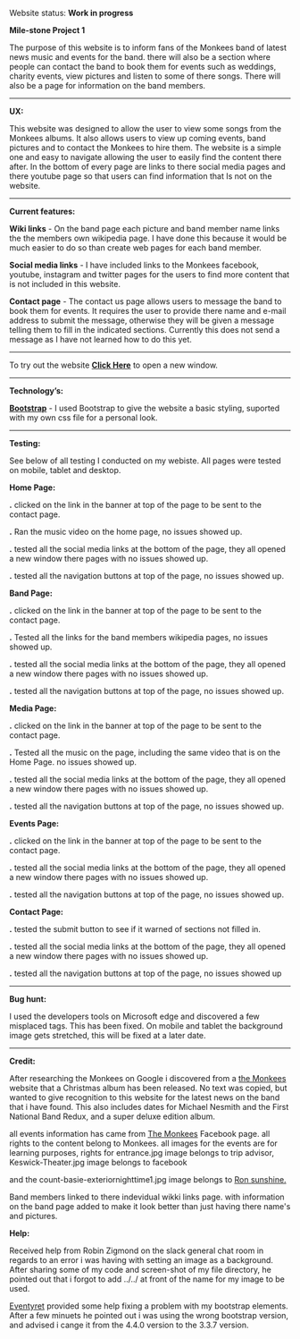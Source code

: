 Website status: <strong>Work in progress</strong>

<strong>Mile-stone Project 1</strong>

The purpose of this website is to inform fans of the Monkees band of latest news
music and events for the band. there will also be a section where people can
contact the band to book them for events such as weddings, charity events, view
pictures and listen to some of there songs. There will also be a page for
information on the band members.
 
-----------------------------------------------------------


<strong>UX:</strong>

This website was designed to allow the user to view some songs from the Monkees
albums. It also allows users to view up coming events, band pictures and to
contact the Monkees to hire them. The website is a simple one and easy to
navigate allowing the user to easily find the content there after. In the bottom
of every page are links to there social media pages and there youtube page so
that users can find information that Is not on the website. 

-----------------------------------------------------------

<strong>Current features:</strong>

<strong>Wiki links</strong> - On the band page each picture and band member name links the the
members own wikipedia page. I have done this because it would be much easier to
do so than create web pages for each band member.

<strong>Social media links</strong> - I have included links to the Monkees facebook, youtube,
instagram and twitter pages for the users to find more content that is not
included in this website.

<strong>Contact page</strong> - The contact us page allows users to message the band to book them
for events. It requires the user to provide there name and e-mail address to
submit the message, otherwise they will be given a message telling them to fill
in the indicated sections. Currently this does not send a message as I have not
learned how to do this yet.

-----------------------------------------------------------

To try out the website <a href="https://preview.c9users.io/danielhayes/mile-stone1/index.html" target=
"_blank"><strong>Click Here</strong></a> to open a new window.

-----------------------------------------------------------

<strong>Technology’s:</strong>



<a href=”http://getbootstrap.com”><strong>Bootstrap</strong></a> - I used Bootstrap to give the 
website a basic styling, suported with my own css file for a personal look.

-----------------------------------------------------------

<strong>Testing:</strong>

See below of all testing I conducted on my webiste. All pages were tested on mobile,
tablet and desktop.

<strong>Home Page:</strong>

<strong>.</strong> clicked on the link in the banner at top of the page to be
sent to the contact page.

<strong>.</strong> Ran the music video on the home page, no issues showed up.

<strong>.</strong> tested all the social media links at the bottom of the page,
they all opened a new window there pages with no issues showed up.

<strong>.</strong> tested all the navigation buttons at top of the page, no
issues showed up.



<strong>Band Page:</strong>

<strong>.</strong> clicked on the link in the banner at top of the page to be
sent to the contact page.

<strong>.</strong> Tested all the links for the band members wikipedia pages, no
issues showed up. 

<strong>.</strong> tested all the social media links at the bottom of the page,
they all opened a new window there pages with no issues showed up.

<strong>.</strong> tested all the navigation buttons at top of the page, no
issues showed up.

<strong>Media Page:</strong>

<strong>.</strong> clicked on the link in the banner at top of the page to be
sent to the contact page.

<strong>.</strong> Tested all the music on the page, including the same video
that is on the Home Page. no issues showed up. 

<strong>.</strong> tested all the social media links at the bottom of the page,
they all opened a new window there pages with no issues showed up.

<strong>.</strong> tested all the navigation buttons at top of the page, no
issues showed up.

<strong>Events Page:</strong>

<strong>.</strong> clicked on the link in the banner at top of the page to be
sent to the contact page.

<strong>.</strong> tested all the social media links at the bottom of the page,
they all opened a new window there pages with no issues showed up.

<strong>.</strong> tested all the navigation buttons at top of the page, no
issues showed up.

<strong>Contact Page:</strong>

<strong>.</strong> tested the submit button to see if it warned of sections not 
filled in.

<strong>.</strong> tested all the social media links at the bottom of the page,
they all opened a new window there pages with no issues showed up.

<strong>.</strong> tested all the navigation buttons at top of the page, no
issues showed up

---

<strong>Bug hunt:</strong>

I used the developers tools on Microsoft edge and discovered a few misplaced tags.
This has been fixed. On mobile and tablet the background image gets stretched, 
this will be fixed at a later date.

-----------------------------------------------------------
 
<strong>Credit:</strong>
 
After researching the Monkees on Google i discovered from a
<a href="https://www.monkees.com/news?page=1">the Monkees</a>
website that a Christmas album has been released. No text was copied, but wanted
to give recognition to this website for the latest news on the band that i have
found. This also includes dates for Michael Nesmith and the First National Band
Redux, and a super deluxe edition album.

all events information has came from <a href="https://www.facebook.com/pg/
TheMonkees/events/?ref=page_internal">The Monkees</a>
Facebook page. all rights to the content belong to Monkees. all images for the
events are for learning purposes, rights for entrance.jpg image belongs to trip
advisor, Keswick-Theater.jpg image belongs to facebook

and the count-basie-exteriornighttime1.jpg image belongs to <a href="http://www.ronsunshine.com/event/frank-sinatra-centennial-birthday-bash-at-the-count-basie-theatre/" target="_blank">Ron sunshine.</a>

Band members linked to there indevidual wikki links page. with information on the band page
added to make it look better than just having there name's and pictures.

<strong>Help:</strong>

Received help from Robin Zigmond on the slack general chat room in regards to an
error i was having with setting an image as a background. After sharing some of
my code and screen-shot of my file directory, he pointed out that i forgot to
add ../../ at front of the name for my image to be used.

<a href="https://github.com/Eventyret">Eventyret</a> provided some help fixing a
problem with my bootstrap elements. After a few minuets he pointed out i was 
using the wrong bootstrap version, and advised i cange it from the 4.4.0 version
to the 3.3.7 version.
